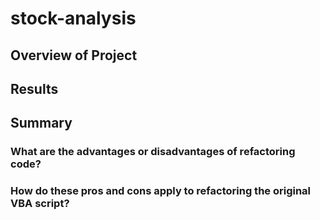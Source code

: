 # stock-analysis

## Overview of Project
## Results
## Summary
### What are the advantages or disadvantages of refactoring code?
### How do these pros and cons apply to refactoring the original VBA script?
